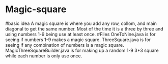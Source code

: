 # Magic-square
#basic idea
A magic square is where you add any row, collom, and main diagonal to get the same number. Most of the time it is a three by three and using numbers 1-9 being use at least once. 
#Files
OneToNine.java is for seeing if numbers 1-9 makes a magic square. ThreeSquare.java is for seeing if any combination of numbers is a magic square. MagicThreeSquareBuilder.java is for making up a random 1-9 3*3 square while each number is only use once.
